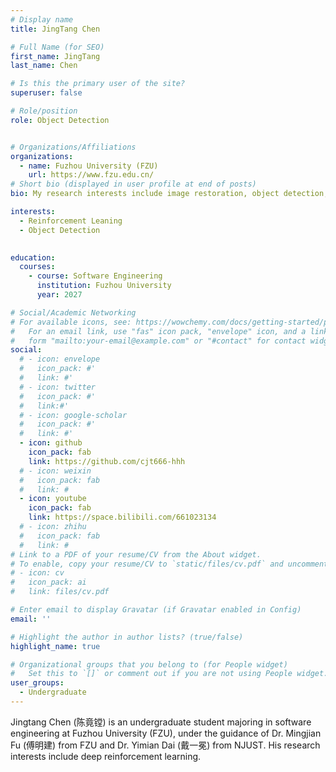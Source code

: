 ```yaml
---
# Display name
title: JingTang Chen

# Full Name (for SEO)
first_name: JingTang
last_name: Chen

# Is this the primary user of the site?
superuser: false

# Role/position
role: Object Detection


# Organizations/Affiliations
organizations:
  - name: Fuzhou University (FZU)
    url: https://www.fzu.edu.cn/
# Short bio (displayed in user profile at end of posts)
bio: My research interests include image restoration, object detection, and vision-language models.

interests:
  - Reinforcement Leaning
  - Object Detection
  

education:
  courses:
    - course: Software Engineering
      institution: Fuzhou University
      year: 2027

# Social/Academic Networking
# For available icons, see: https://wowchemy.com/docs/getting-started/page-builder/#icons
#   For an email link, use "fas" icon pack, "envelope" icon, and a link in the
#   form "mailto:your-email@example.com" or "#contact" for contact widget.
social:
  # - icon: envelope
  #   icon_pack: #'
  #   link: #'
  # - icon: twitter
  #   icon_pack: #'
  #   link:#'
  # - icon: google-scholar
  #   icon_pack: #'
  #   link: #'
  - icon: github
    icon_pack: fab
    link: https://github.com/cjt666-hhh
  # - icon: weixin
  #   icon_pack: fab
  #   link: #
  - icon: youtube
    icon_pack: fab
    link: https://space.bilibili.com/661023134
  # - icon: zhihu
  #   icon_pack: fab
  #   link: #
# Link to a PDF of your resume/CV from the About widget.
# To enable, copy your resume/CV to `static/files/cv.pdf` and uncomment the lines below.
# - icon: cv
#   icon_pack: ai
#   link: files/cv.pdf

# Enter email to display Gravatar (if Gravatar enabled in Config)
email: ''

# Highlight the author in author lists? (true/false)
highlight_name: true

# Organizational groups that you belong to (for People widget)
#   Set this to `[]` or comment out if you are not using People widget.
user_groups:
  - Undergraduate
---
```


Jingtang Chen (陈竟镗) is an undergraduate student majoring in software engineering at Fuzhou University (FZU), under the guidance of Dr. Mingjian Fu (傅明建) from FZU and Dr. Yimian Dai (戴一冕) from NJUST. His research interests include deep reinforcement learning.

